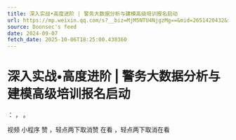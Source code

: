 ```yaml
---
title: 深入实战•高度进阶 | 警务大数据分析与建模高级培训报名启动
url: https://mp.weixin.qq.com/s?__biz=MjM5NTU4NjgzMg==&mid=2651420432&idx=3&sn=d1ef256a15aed8cddf2a422efbec7f4c
source: Doonsec's feed
date: 2024-09-07
fetch_date: 2025-10-06T18:25:00.430360
---
```


# 深入实战•高度进阶 | 警务大数据分析与建模高级培训报名启动

：
，
。

视频
小程序
赞
，轻点两下取消赞
在看
，轻点两下取消在看